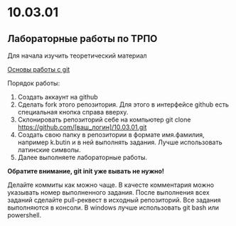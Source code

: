 # 10.03.01

## Лабораторные работы по ТРПО

Для начала изучить теоретический материал

[Основы работы с git](https://proglib.io/p/git-for-half-an-hour)

Порядок работы:

1. Создать аккаунт на github
2. Сделать fork этого репозитория. Для этого в интерфейсе github есть специальная кнопка справа вверху.
3. Склонировать репозиторий себе на компьютер
git clone https://github.com/[ваш_логин]/10.03.01.git
4. Создать свою папку в репозитории в формате имя.фамилия, например k.butin и в ней выполнять задания. Лучше использовать латинские символы.
5. Далее выполняете лабораторные работы.
   
**Обратите внимание, git init уже вывать не нужно!**

Делайте коммиты как можно чаще. В качесте комментария можно указывать номер выполненного задания. После выполнения всех заданий сделайте pull-реквест в исходный репозиторий.
Все задания выполняются в консоли. В windows лучше использовать git bash или powershell.
